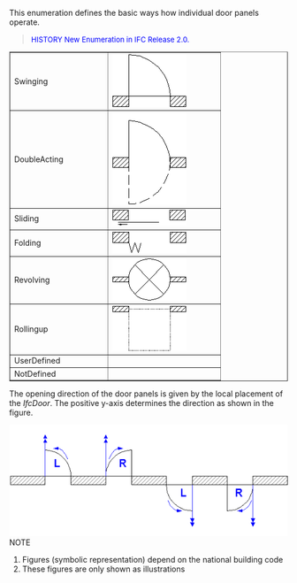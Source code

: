 This enumeration defines the basic ways how individual door panels operate.

> <font color="#0000FF" size="-1">HISTORY New Enumeration in IFC
		Release 2.0.</font>

<table border="1" cellpadding="2" cellspacing="2"> 
		<tr> 
		  <td width="162">Swinging</td> 
		  <td width="189"><img src="figures/IfcDoorPanelOperationEnum-Fig01.gif" width="134" height="96" border="0"></td> 
		</tr> 
		<tr> 
		  <td width="162">DoubleActing</td> 
		  <td width="189"><img src="figures/IfcDoorPanelOperationEnum-Fig02.gif" width="134" height="167" border="0"></td> 
		</tr> 
		<tr> 
		  <td width="162">Sliding</td> 
		  <td width="189"><img src="figures/IfcDoorPanelOperationEnum-Fig03.gif" width="134" height="30" border="0"></td> 
		</tr> 
		<tr> 
		  <td width="162">Folding</td> 
		  <td width="189"><img src="figures/IfcDoorPanelOperationEnum-Fig04.gif" width="134" height="39" border="0"></td> 
		</tr> 
		<tr> 
		  <td width="162">Revolving</td> 
		  <td width="189"><img src="figures/IfcDoorPanelOperationEnum-Fig05.gif" width="134" height="77" border="0"></td> 
		</tr> 
		<tr> 
		  <td width="162">Rollingup</td> 
		  <td width="189"><img src="figures/IfcDoorPanelOperationEnum-Fig06.gif" width="134" height="82" border="0"></td> 
		</tr> 
		<tr> 
		  <td width="162">UserDefined</td> 
		  <td width="189">&nbsp;</td> 
		</tr> 
		<tr> 
		  <td width="162">NotDefined</td> 
		  <td width="189">&nbsp;</td> 
		</tr> 
	 </table>

The opening direction of the door panels is given by the local placement of the _IfcDoor_. The positive y-axis determines the direction as shown in the figure.

![panel direction](figures/IfcDoorPanelOperationEnum-Fig07.gif)NOTE

1. Figures (symbolic representation) depend on the national building code
2. These figures are only shown as illustrations